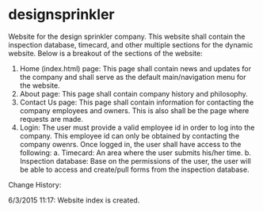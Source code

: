 # designsprinkler
Website for the design sprinkler company. This website shall contain the inspection database, timecard, and other multiple sections for the dynamic website. Below is a breakout of the sections of the website:

1. Home (index.html) page: This page shall contain news and updates for the company and shall serve as the default main/navigation menu for the website.
2. About page: This page shall contain company history and philosophy. 
3. Contact Us page: This page shall contain information for contacting the company employees and owners. This is also shall be the page where requests are made.
4. Login: The user must provide a valid employee id in order to log into the company. This employee id can only be obtained by contacting the company owenrs. Once logged in, the user shall have access to the following: 
  a. Timecard: An area where the user submits his/her time.
  b. Inspection database: Base on the permissions of the user, the user will be able to access and create/pull forms from the inspection database.

Change History:

6/3/2015 11:17: Website index is created.
